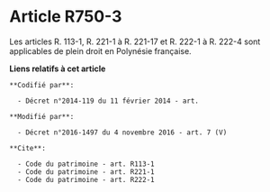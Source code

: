# Article R750-3

Les articles R. 113-1, R. 221-1 à R. 221-17 et R. 222-1 à R. 222-4 sont applicables de plein droit en Polynésie française.

**Liens relatifs à cet article**

	**Codifié par**:

	  - Décret n°2014-119 du 11 février 2014 - art.

	**Modifié par**:

	  - Décret n°2016-1497 du 4 novembre 2016 - art. 7 (V)

	**Cite**:

	  - Code du patrimoine - art. R113-1
	  - Code du patrimoine - art. R221-1
	  - Code du patrimoine - art. R222-1
